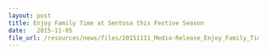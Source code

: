 ```yaml
---
layout: post
title: Enjoy Family Time at Sentosa this Festive Season
date:   2015-11-05
file_url: /resources/news/files/20151111_Media-Release_Enjoy_Family_Time_This_Festive_Season_at_Sentosa.pdf
---
```

